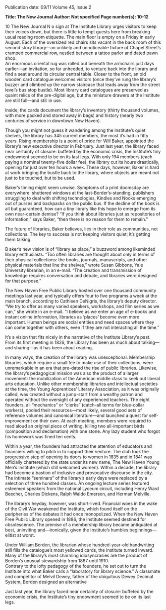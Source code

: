 Publication date: 09/11
Volume 45, Issue 2

**Title: The New Journal**
**Author: Not specified**
**Page number(s): 10-12**

10
The New Journal
N
o sign at The Institute Library 
urges visitors to keep their 
voices down, but there is little 
to tempt guests here from breaking usual 
reading room etiquette. The main floor is 
empty on a Friday in early August. Each 
of the oversized red chairs sits vacant 
in the back room of this second story 
library—an unlikely and unnoticeable 
fixture of Chapel Street’s cramped 
commercial row, nestled between a 
tattoo parlor and dated pawn shop.  
An enormous oriental rug was 
rolled out beneath the armchairs just 
days earlier—an invitation, so far 
unheeded, to venture back into the 
library and find a seat around its circular 
central table. Closer to the front, an 
old wooden card catalogue welcomes 
visitors (once they’ve rung the library’s 
buzzer and climbed up the narrow 
staircase that leads away from the street 
level’s bus stop bustle).  Most library card 
catalogues are preserved as quaint relics 
of the pre-digital age, but the miniature 
drawers at the Institute are still full—and 
still in use. 

Inside, the cards document the 
library’s inventory (thirty thousand 
volumes, with more packed and stored 
away in bags) and history (nearly two 
centuries of service in downtown New 
Haven). 

Though you might not guess it 
wandering among the Institute’s quiet 
shelves, the library has 345 current 
members, the most it’s had in fifty years. 
Rising membership is a point of pride 
for Will Baker, appointed the library’s 
new executive director in February. Just 
last year, the library faced near certainty 
of closure: buffeted by the economic 
crisis, the Institute’s tiny endowment 
seemed to be on its last legs. With only 
194 members (each paying a nominal 
twenty-five dollar fee), the library cut its 
hours drastically, opening for just over 
ten hours a week. These days, however, 
Baker is hard at work bringing the bustle 
back to the library, where objects are 
meant not just to be touched, but to be 
used. 

Baker’s timing might seem unwise. 
Symptoms of a print doomsday are 
everywhere: 
shuttered 
windows 
at 
the last-Border’s-standing, publishers 
struggling 
to 
deal 
with 
shifting 
technologies, 
Kindles 
and 
Nooks 
emerging out of purses and backpacks 
on the public bus. If the decline of the 
book is all but guaranteed, how can a 
tiny library like this hope to emerge from 
its own near-certain demise?
“If you think about libraries just as 
repositories of information,” says Baker, 
“then there is no reason for them to 
remain.”

The future of libraries, Baker 
believes, lies in their role as communities, 
not collections. The key to success is not 
keeping visitors quiet; it’s getting them 
talking.

B
aker’s new vision is of “library 
as place,” a buzzword among 
likeminded library enthusiasts. “Too 
often libraries are thought about only in 
terms of their physical collections: the 
books, journals, manuscripts, and other 
physical materials that line the shelves,” 
wrote Susan Gibbons, Yale University 
librarian, in an e-mail. “The creation 
and transmission of knowledge requires 
conversation and debate, and libraries 
were designed for that purpose.”

The New Haven Free Public Library 
hosted over one thousand community 
meetings last year, and typically offers 
four to five programs a week at the main 
branch, according to Cathleen DeNigris, 
the library’s deputy director.
“We try to offer as many varied 
speakers, workshops, and film series 
as we can,” she wrote in an e-mail. “I 
believe as we enter an age of e-books 
and instant online information, libraries 
as ‘places’ become even more important. 
Human beings are social entities and 
need spaces where they can come 
together with others, even if they are not 
interacting all the time.”

It’s a vision that fits nicely in the 
narrative of the Institute Library’s 
past. From its first meeting in 1826, 
the Library has been as much about 
talking—and sharing—as it has been 
about reading. 

In many ways, the creation of the 
library was unexceptional. Membership 
libraries, which require a small fee to 
make use of their collections, were 
unremarkable in an era that pre-dated 
the rise of public libraries. Likewise, the 
library’s pedagogical mission was also 
the product of a larger movement: the 
mobilization of the American middle 
class to seek out liberal arts education. 
Unlike other membership libraries 
and intellectual societies at the time, 
the 
Young 
Apprentices’ 
Literary 
Association, as it was originally called, 
was created without a jump-start from a 
wealthy patron and operated without the 
oversight of any experienced teachers. 
The eight founders, all “mechanics” or 
“clerks” (catch-all terms for blue-collar 
workers), pooled their resources—most 
likely, several good sets of reference 
volumes and canonical literature—and 
launched a quest for self-improvement 
on their own. At each meeting, 
members were required to read aloud 
an original piece of writing, killing two 
all-important birds (composition and 
declamation) with one stone. Any lazy 
student who forgot his homework was 
fined ten cents.  

Within a year, the founders had 
attracted the attention of educators 
and financiers willing to pitch in to 
support their venture. The club took the 
progressive step of opening its doors to 
women in 1835 and in 1841 was officially 
chartered by the state under its new name, 
The New Haven Young Men’s Institute 
(which still welcomed women). Within a 
decade, the library had become a bastion 
of inclusive and provocative discourse 
in the city. The intimate “seminars” of 
the library’s early days were replaced by 
a selection of three hundred classes. An 
ongoing lecture series featured esteemed 
speakers from the national Lyceum 
circuit, including Henry Ward Beecher, 
Charles Dickens, Ralph Waldo Emerson, 
and Herman Melville.  

 The library’s heyday, however, was 
short-lived. Financial woes in the wake 
of the Civil War weakened the Institute, 
which found itself on the peripheries of 
the debates it had once monopolized. 
When the New Haven Free Public 
Library opened in 1886, the Institute 
seemed destined for obsolescence. 
The premise of a membership library 
became antiquated at best, uninviting 
and—ironically, given the Institute’s 
humbles beginnings—elitist at worst.

Under William Borden, the librarian 
whose hundred-year-old handwriting still 
fills the catalogue’s most yellowed cards, 
the Institute turned inward. Many of the 
library’s most charming idiosyncrasies 
are the product of Borden’s unusual 
stewardship from 1887 until 1910.  
Contrary to the lofty pedagogy of the 
founders, he set out to turn the Institute 
into what Baker calls a “laboratory 
for library science.” A classmate and 
competitor of Melvil Dewey, father 
of the ubiquitous Dewey Decimal 
System, Borden designed an alternative

Just last year, the 
library faced near 
certainty of closure: 
buffeted by the 
economic crisis, the 
Institute’s tiny 
endowment seemed 
to be on its last legs.